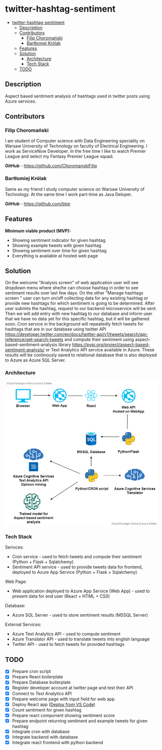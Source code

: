 # twitter-hashtag-sentiment

- [twitter-hashtag-sentiment](#twitter-hashtag-sentiment)
  - [Description](#description)
  - [Contributors](#contributors)
    - [Filip Choromański](#filip-choromański)
    - [Bartłomiej Królak](#bartłomiej-królak)
  - [Features](#features)
  - [Solution](#solution)
    - [Architecture](#architecture)
    - [Tech Stack](#tech-stack)
  - [TODO](#todo)


## Description
Aspect based sentiment analysis of hashtags used in twitter posts using Azure services.

## Contributors

### Filip Choromański
I am student of Computer science with Data Engineering speciality on Warsaw University of Technology on faculty of Electrical Engineering. I work as ServiceNow Developer. In the free time I like to watch Premier League and select my Fantasy Premier League squad.

***GitHub*** - https://github.com/ChoromanskiFilip

### Bartłomiej Królak
Same as my friend I study computer science on Warsaw University of Technology. At the same time I work part-time as Java Deloper.

***GitHub*** - https://github.com/btqr

## Features
**Minimum viable product (MVP):**
- Showing sentiment indicator for given hashtag
- Showing example tweets with given hashtag
- Showing sentiment over time for given hashtag
- Everything is available at hosted web page

## Solution
On the welcome "Analysis screen" of web application user will see dropdown menu where she/he can choose hashtag in order to see sentiment results over last few days. On the other "Manage hashtags screen " user can turn on/off collecting data for any existing hashtag or provide new hashtags for which sentiment is going to be determined. After user submits the hashtag, request to our backend microservice will be sent. Then we will add entry with new hashtag to our database and inform user that we have no data yet for this specific hashtag, but it will be gathered soon. Cron service in the background will repeatedly fetch tweets for hashtags that are in our database using twitter API https://developer.twitter.com/en/docs/twitter-api/v1/tweets/search/api-reference/get-search-tweets and compute their sentiment using aspect-based-sentiment-analysis library https://pypi.org/project/aspect-based-sentiment-analysis/ or Text Analytics API service available in Azure. These results will be continously saved to relational database that is also deployed to Azure as Azure SQL Server.
### Architecture
![Application Archtecture Diagram](pics/architecture-twitter-hashtag-sentiment.png)


### Tech Stack

Serivces:
- Cron service - used to fetch tweets and compute their sentiment (Python + Flask + Sqlalchemy)
- Sentiment API service - used to provide tweets data for frontend, deployed to Azure App Service (Python + Flask + Sqlalchemy)

Web Page:
- Web application deployed to Azure App Service (Web App) - used to present data for end user (React + HTML + CSS)

Database:
- Azure SQL Server - used to store sentiment results (MSSQL Server)

External Services:
- Azure Text Analytics API - used to compute sentiment
- Azure Translator API - used to translate tweets into english language
- Twitter API - used to fetch tweets for provided hashtags

## TODO
- [X] Prepare cron script
- [X] Prepare React boilerplate
- [X] Prepare Database boilerplate
- [X] Register developer account at twitter page and test their API
- [X] Connect to Text Analytics API
- [X] Prepare welcome page with input field for web app
- [X] Deploy React app ([Deploy from VS Code](https://azure.microsoft.com/pl-pl/resources/videos/build-and-deply-nodejs-and-react-apps-with-vscode-appservice-and-cosmosdb/))
- [X] Count sentiment for given hashtag
- [X] Prepare react component showing sentiment score
- [X] Prepare endpoint returning sentiment and example tweets for given hashtag
- [X] Integrate cron with database
- [X] Integrate backend with database
- [X] Integrate react frontend with python backend